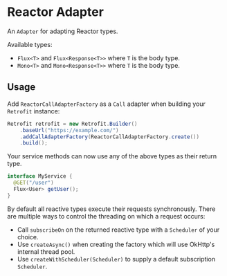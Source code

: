 Reactor Adapter
==============

An `Adapter` for adapting Reactor types.

Available types:

 * `Flux<T>` and `Flux<Response<T>>` where `T` is the body type.
 * `Mono<T>` and `Mono<Response<T>>` where `T` is the body type.

Usage
-----

Add `ReactorCallAdapterFactory` as a `Call` adapter when building your `Retrofit` instance:
```java
Retrofit retrofit = new Retrofit.Builder()
    .baseUrl("https://example.com/")
    .addCallAdapterFactory(ReactorCallAdapterFactory.create())
    .build();
```

Your service methods can now use any of the above types as their return type.
```java
interface MyService {
  @GET("/user")
  Flux<User> getUser();
}
```

By default all reactive types execute their requests synchronously. There are multiple ways to
control the threading on which a request occurs:

 * Call `subscribeOn` on the returned reactive type with a `Scheduler` of your choice.
 * Use `createAsync()` when creating the factory which will use OkHttp's internal thread pool.
 * Use `createWithScheduler(Scheduler)` to supply a default subscription `Scheduler`.

